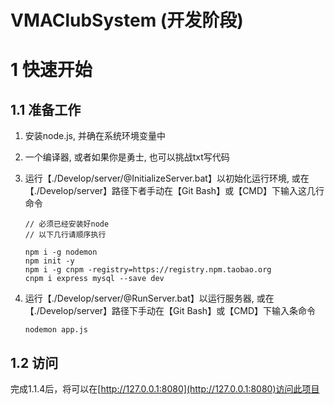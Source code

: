 # VMAClubSystem (开发阶段)

# 1 快速开始

## 1.1 准备工作

1. 安装node.js, 并确在系统环境变量中

2. 一个编译器, 或者如果你是勇士, 也可以挑战txt写代码

3. 运行【./Develop/server/@InitializeServer.bat】以初始化运行环境,  或在【./Develop/server】路径下者手动在【Git Bash】或【CMD】下输入这几行命令

   ```dos
   // 必须已经安装好node
   // 以下几行请顺序执行
   
   npm i -g nodemon
   npm init -y
   npm i -g cnpm -registry=https://registry.npm.taobao.org
   cnpm i express mysql --save dev
   ```

4. 运行【./Develop/server/@RunServer.bat】以运行服务器, 或在【./Develop/server】路径下手动在【Git Bash】或【CMD】下输入条命令

   ```dos
   nodemon app.js
   ```

## 1.2 访问

完成1.1.4后，将可以在[http://127.0.0.1:8080](http://127.0.0.1:8080)访问此项目



